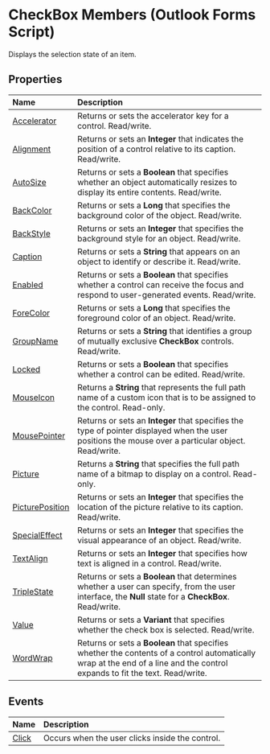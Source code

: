 
# CheckBox Members (Outlook Forms Script)

Displays the selection state of an item.


## Properties





|**Name**|**Description**|
|:-----|:-----|
| [Accelerator](940cec9e-8c29-4db9-77bd-b52cee7748f9.md)|Returns or sets the accelerator key for a control. Read/write.|
| [Alignment](cbbb3e9e-7317-c934-8dd4-72627be82cd8.md)|Returns or sets an  **Integer** that indicates the position of a control relative to its caption. Read/write.|
| [AutoSize](1bbe09ed-bf8e-3126-e756-ddd6035400d8.md)|Returns or sets a  **Boolean** that specifies whether an object automatically resizes to display its entire contents. Read/write.|
| [BackColor](c0c3a00c-2679-68fb-6a4e-6f8bb9946694.md)|Returns or sets a  **Long** that specifies the background color of the object. Read/write.|
| [BackStyle](a28550ae-e017-712f-cd13-36d281e90453.md)|Returns or sets an  **Integer** that specifies the background style for an object. Read/write.|
| [Caption](ee143257-1e0d-d50a-7ed1-44a53af4a1c0.md)|Returns or sets a  **String** that appears on an object to identify or describe it. Read/write.|
| [Enabled](f92ba82f-8945-da31-13e9-b6211b4921f6.md)|Returns or sets a  **Boolean** that specifies whether a control can receive the focus and respond to user-generated events. Read/write.|
| [ForeColor](5c1f3216-a59f-8d22-5f6f-4c09572ffab9.md)|Returns or sets a  **Long** that specifies the foreground color of an object. Read/write.|
| [GroupName](24fc2e67-273d-2ef3-1040-e5fa9161bd81.md)|Returns or sets a  **String** that identifies a group of mutually exclusive **CheckBox** controls. Read/write.|
| [Locked](7cc183ed-44d1-8407-919a-43de05d52e75.md)|Returns or sets a  **Boolean** that specifies whether a control can be edited. Read/write.|
| [MouseIcon](6d3e1fe9-a23e-44d3-e569-9c0969ebcf6e.md)|Returns a  **String** that represents the full path name of a custom icon that is to be assigned to the control. Read-only.|
| [MousePointer](7787fce4-564a-ad9e-6e54-d4cd6a0a3e8a.md)|Returns or sets an  **Integer** that specifies the type of pointer displayed when the user positions the mouse over a particular object. Read/write.|
| [Picture](2110dbf6-19d7-5ce8-2ff3-f2622a2cf949.md)|Returns a  **String** that specifies the full path name of a bitmap to display on a control. Read-only.|
| [PicturePosition](00f79d48-51a8-2c21-5ffa-ff816824628c.md)|Returns or sets an  **Integer** that specifies the location of the picture relative to its caption. Read/write.|
| [SpecialEffect](98b61ff8-95c9-42cb-aa71-25053f0e6644.md)|Returns or sets an  **Integer** that specifies the visual appearance of an object. Read/write.|
| [TextAlign](2ce54774-230f-9e6b-a866-28c9a7512280.md)|Returns or sets an  **Integer** that specifies how text is aligned in a control. Read/write.|
| [TripleState](6d68324c-a551-b0d4-b89e-28e1045f0992.md)|Returns or sets a  **Boolean** that determines whether a user can specify, from the user interface, the **Null** state for a **CheckBox**. Read/write.|
| [Value](24b3b4ab-e7cc-f024-c8b4-32db5dd389c7.md)|Returns or sets a  **Variant** that specifies whether the check box is selected. Read/write.|
| [WordWrap](214cbf96-957f-e677-cd0d-cf050b605f4b.md)|Returns or sets a  **Boolean** that specifies whether the contents of a control automatically wrap at the end of a line and the control expands to fit the text. Read/write.|

## Events





|**Name**|**Description**|
|:-----|:-----|
| [Click](186f0164-0d7d-0068-b8ec-2e1bc6e561cd.md)|Occurs when the user clicks inside the control.|
